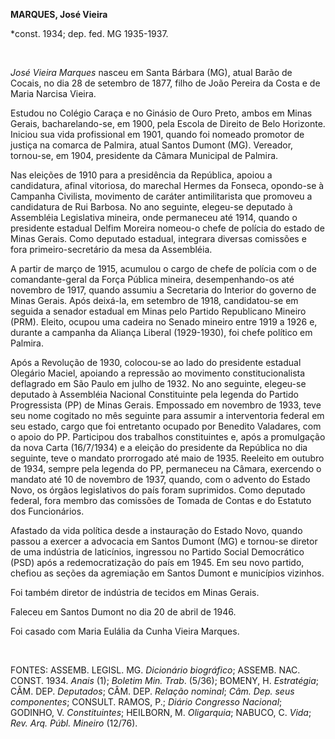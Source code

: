 **MARQUES, José Vieira**

\*const. 1934; dep. fed. MG 1935-1937.

 

*José Vieira Marques* nasceu em Santa Bárbara (MG), atual Barão de
Cocais, no dia 28 de setembro de 1877, filho de João Pereira da Costa e
de Maria Narcisa Vieira.

Estudou no Colégio Caraça e no Ginásio de Ouro Preto, ambos em Minas
Gerais, bacharelando-se, em 1900, pela Escola de Direito de Belo
Horizonte. Iniciou sua vida profissional em 1901, quando foi nomeado
promotor de justiça na comarca de Palmira, atual Santos Dumont (MG).
Vereador, tornou-se, em 1904, presidente da Câmara Municipal de Palmira.

Nas eleições de 1910 para a presidência da República, apoiou a
candidatura, afinal vitoriosa, do marechal Hermes da Fonseca, opondo-se
à Campanha Civilista, movimento de caráter antimilitarista que promoveu
a candidatura de Rui Barbosa. No ano seguinte, elegeu-se deputado à
Assembléia Legislativa mineira, onde permaneceu até 1914, quando o
presidente estadual Delfim Moreira nomeou-o chefe de polícia do estado
de Minas Gerais. Como deputado estadual, integrara diversas comissões e
fora primeiro-secretário da mesa da Assembléia.

A partir de março de 1915, acumulou o cargo de chefe de polícia com o de
comandante-geral da Força Pública mineira, desempenhando-os até novembro
de 1917, quando assumiu a Secretaria do Interior do governo de Minas
Gerais. Após deixá-la, em setembro de 1918, candidatou-se em seguida a
senador estadual em Minas pelo Partido Republicano Mineiro (PRM).
Eleito, ocupou uma cadeira no Senado mineiro entre 1919 a 1926 e,
durante a campanha da Aliança Liberal (1929-1930), foi chefe político em
Palmira.

Após a Revolução de 1930, colocou-se ao lado do presidente estadual
Olegário Maciel, apoiando a repressão ao movimento constitucionalista
deflagrado em São Paulo em julho de 1932. No ano seguinte, elegeu-se
deputado à Assembléia Nacional Constituinte pela legenda do Partido
Progressista (PP) de Minas Gerais. Empossado em novembro de 1933, teve
seu nome cogitado no mês seguinte para assumir a interventoria federal
em seu estado, cargo que foi entretanto ocupado por Benedito Valadares,
com o apoio do PP. Participou dos trabalhos constituintes e, após a
promulgação da nova Carta (16/7/1934) e a eleição do presidente da
República no dia seguinte, teve o mandato prorrogado até maio de 1935.
Reeleito em outubro de 1934, sempre pela legenda do PP, permaneceu na
Câmara, exercendo o mandato até 10 de novembro de 1937, quando, com o
advento do Estado Novo, os órgãos legislativos do país foram suprimidos.
Como deputado federal, fora membro das comissões de Tomada de Contas e
do Estatuto dos Funcionários.

Afastado da vida política desde a instauração do Estado Novo, quando
passou a exercer a advocacia em Santos Dumont (MG) e tornou-se diretor
de uma indústria de laticínios, ingressou no Partido Social Democrático
(PSD) após a redemocratização do país em 1945. Em seu novo partido,
chefiou as seções da agremiação em Santos Dumont e municípios vizinhos.

Foi também diretor de indústria de tecidos em Minas Gerais.

Faleceu em Santos Dumont no dia 20 de abril de 1946.

Foi casado com Maria Eulália da Cunha Vieira Marques.

 

FONTES: ASSEMB. LEGISL. MG. *Dicionário biográfico*; ASSEMB. NAC. CONST.
1934. *Anais* (1); *Boletim Min. Trab*. (5/36); BOMENY, H. *Estratégia*;
CÂM. DEP. *Deputados*; CÂM. DEP. *Relação nominal*; *Câm. Dep. seus
componentes*; CONSULT. RAMOS, P.; *Diário Congresso Nacional*; GODINHO,
V. *Constituintes*; HEILBORN, M. *Oligarquia*; NABUCO, C. *Vida*; *Rev.
Arq. Públ. Mineiro* (12/76).

 
